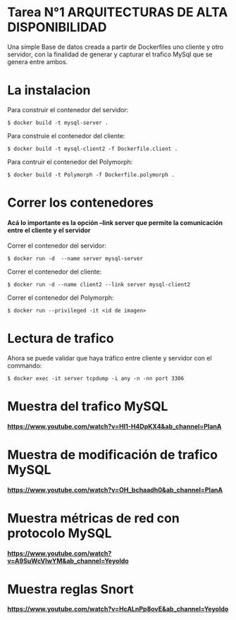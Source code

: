 # Tarea N°1 ARQUITECTURAS DE ALTA DISPONIBILIDAD
Una simple Base de datos creada a partir de Dockerfiles uno cliente y otro servidor, con la finalidad de generar y capturar el trafico MySql que se genera entre ambos.

# La instalacion
Para construir el contenedor del servidor:
```
$ docker build -t mysql-server .
```
Para construie el contenedor del cliente:
```
$ docker build -t mysql-client2 -f Dockerfile.client .
```
Para contruir el contenedor del Polymorph:
```
$ docker build -t Polymorph -f Dockerfile.polymorph .
```

# Correr los contenedores



#### Acá lo importante es la opción –link server que permite la comunicación entre el cliente y el servidor

Correr el contenedor del servidor:
```
$ docker run -d  --name server mysql-server 
```
Correr el contenedor del cliente:
```
$ docker run -d --name client2 --link server mysql-client2
```
Correr el contenedor del Polymorph:
```
$ docker run --privileged -it <id de imagen>
```


# Lectura de trafico
Ahora se puede validar que haya tráfico entre cliente y servidor con el commando:
```
$ docker exec -it server tcpdump -i any -n -nn port 3306
```

# Muestra del trafico MySQL

#### https://www.youtube.com/watch?v=HI1-H4DpKX4&ab_channel=PlanA

# Muestra de modificación de trafico MySQL

#### https://www.youtube.com/watch?v=OH_bchaadh0&ab_channel=PlanA

#  Muestra  métricas de red  con protocolo MySQL

#### https://www.youtube.com/watch?v=A9SuWcVIwYM&ab_channel=Yeyoldo

# Muestra reglas Snort

#### https://www.youtube.com/watch?v=HcALnPp8ovE&ab_channel=Yeyoldo

